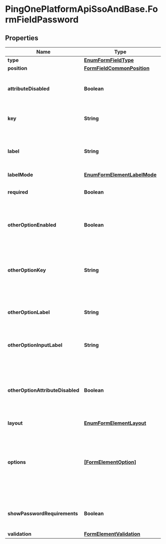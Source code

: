 # PingOnePlatformApiSsoAndBase.FormFieldPassword

## Properties

Name | Type | Description | Notes
------------ | ------------- | ------------- | -------------
**type** | [**EnumFormFieldType**](EnumFormFieldType.md) |  | 
**position** | [**FormFieldCommonPosition**](FormFieldCommonPosition.md) |  | 
**attributeDisabled** | **Boolean** | A boolean that specifies whether the linked directory attribute is disabled. | [optional] [readonly] 
**key** | **String** | A string that specifies an identifier for the field component. | 
**label** | **String** | A string of escaped JSON that is designed to store a series of text and translatable keys. | 
**labelMode** | [**EnumFormElementLabelMode**](EnumFormElementLabelMode.md) |  | [optional] 
**required** | **Boolean** | A boolean that specifies whether the field is required. | [optional] 
**otherOptionEnabled** | **Boolean** | A boolean that specifies whether the end user can type an entry that is not in a predefined list. | [optional] 
**otherOptionKey** | **String** | A string that specifies whether the form identifies that the choice is a custom choice not from a predefined list. | [optional] 
**otherOptionLabel** | **String** | A string that specifies the label for a custom or \&quot;other\&quot; choice in a list. | [optional] 
**otherOptionInputLabel** | **String** | A string that specifies the label for the other option in drop-down controls. | [optional] 
**otherOptionAttributeDisabled** | **Boolean** | A boolean that specifies whether the directory attribute option is disabled. Set to true if it references a PingOne directory attribute. | [optional] 
**layout** | [**EnumFormElementLayout**](EnumFormElementLayout.md) |  | [optional] 
**options** | [**[FormElementOption]**](FormElementOption.md) | An array of objects (label/value pairs) that specifies the unique list of options. This is a required property when the type is &#x60;RADIO&#x60;, &#x60;CHECKBOX&#x60;, or &#x60;DROPDOWN&#x60;. | [optional] 
**showPasswordRequirements** | **Boolean** | A boolean that specifies whether the password requirements are displayed. | [optional] 
**validation** | [**FormElementValidation**](FormElementValidation.md) |  | [optional] 


